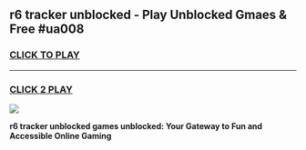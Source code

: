 
## r6 tracker unblocked - Play Unblocked Gmaes & Free #ua008
<h3>
<a href="https://news.freeplayer.one?title=r6_tracker_unblocked&ref=24F">CLICK TO PLAY</a></h3>
<hr>

<h3>
<a href="https://news.freeplayer.one?title=r6_tracker_unblocked&ref=24F">CLICK 2 PLAY</a>
  
</h3>

<a href="https://news.freeplayer.one?title=r6_tracker_unblocked&ref=24F/"><img src="https://clearcache.store/games.png"></a>


**r6 tracker unblocked games unblocked: Your Gateway to Fun and Accessible Online Gaming**
